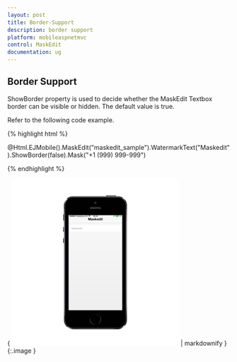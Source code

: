 ```yaml
---
layout: post
title: Border-Support
description: border support
platform: mobileaspnetmvc
control: MaskEdit
documentation: ug
---
```


## Border Support

ShowBorder property is used to decide whether the MaskEdit Textbox border can be visible or hidden. The default value is true.

Refer to the following code example.

{% highlight html %}



@Html.EJMobile().MaskEdit("maskedit_sample").WatermarkText("Maskedit").ShowBorder(false).Mask("+1 (999) 999-999")  





{% endhighlight %}



{ ![D:/Final Doc/mockup/IMG_0522_iphone5s_spacegrey_portrait.png](Border-Support_images/Border-Support_img1.png) | markdownify }
{:.image }


